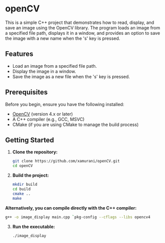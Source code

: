 # openCV
This is a simple C++ project that demonstrates how to read, display, and save an image using the OpenCV library. The program loads an image from a specified file path, displays it in a window, and provides an option to save the image with a new name when the 's' key is pressed.

## Features

- Load an image from a specified file path.
- Display the image in a window.
- Save the image as a new file when the 's' key is pressed.

## Prerequisites

Before you begin, ensure you have the following installed:

- [OpenCV](https://opencv.org/) (version 4.x or later)
- A C++ compiler (e.g., GCC, MSVC)
- CMake (if you are using CMake to manage the build process)

## Getting Started

1. **Clone the repository:**

   ```bash
   git clone https://github.com/xamurani/openCV.git
   cd openCV

2. **Build the project:**

   ```bash
   mkdir build
   cd build
   cmake ..
   make

**Alternatively, you can compile directly with the C++ compiler:**
  
  ```bash
  g++ -o image_display main.cpp `pkg-config --cflags --libs opencv4
  ```

3. **Run the executable:**

   ```bash
   ./image_display
